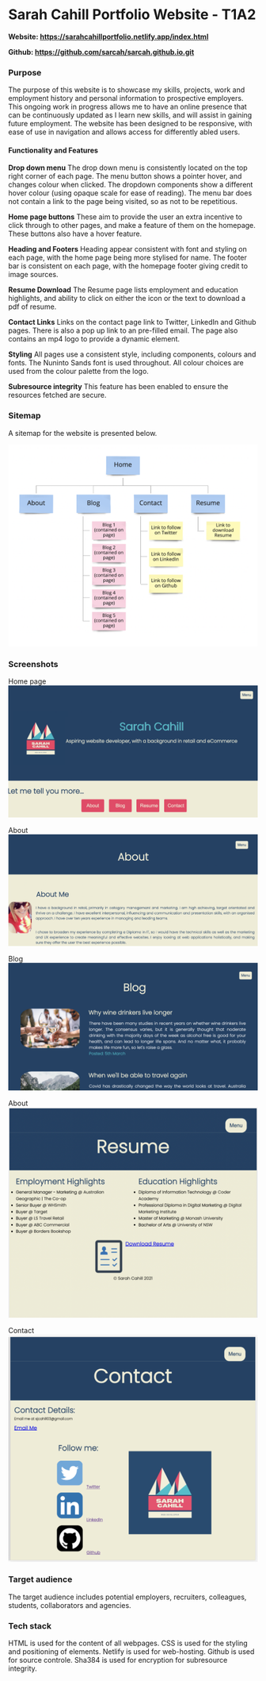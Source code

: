 # Sarah Cahill Portfolio Website - T1A2

**Website: https://sarahcahillportfolio.netlify.app/index.html**

**Github: https://github.com/sarcah/sarcah.github.io.git**

### Purpose
The purpose of this website is to showcase my skills, projects, work and employment history and personal information to prospective employers. This ongoing work in progress allows me to have an online presence that can be continuously updated as I learn new skills, and will assist in gaining future employment. The website has been designed to be responsive, with ease of use in navigation and allows access for differently abled users.

#### Functionality and Features
**Drop down menu**
The drop down menu is consistently located on the top right corner of each page. The menu button shows a pointer hover, and changes colour when clicked. The dropdown components show a different hover colour (using opaque scale for ease of reading). The menu bar does not contain a link to the page being visited, so as not to be repetitious. 

**Home page buttons**
These aim to provide the user an extra incentive to click through to other pages, and make a feature of them on the homepage. These buttons also have a hover feature.

**Heading and Footers**
Heading appear consistent with font and styling on each page, with the home page being more stylised for name.
The footer bar is consistent on each page, with the homepage footer giving credit to image sources. 

**Resume Download**
The Resume page lists employment and education highlights, and ability to click on either the icon or the text to download a pdf of resume.

**Contact Links**
Links on the contact page link to Twitter, LinkedIn and Github pages. There is also a pop up link to an pre-filled email. The page also contains an mp4 logo to provide a dynamic element.

**Styling**
All pages use a consistent style, including components, colours and fonts. The Nuninto Sands font is used throughout. All colour choices are used from the colour palette from the logo.

**Subresource integrity**
This feature has been enabled to ensure the resources fetched are secure. 

### Sitemap
A sitemap for the website is presented below.

![sitemap](/sitemap.png)

### Screenshots
Home page
![Home page](/img/screenshot_home.png)

About
![About page](/img/screenshot_about.png)

Blog
![Blog page](/img/screenshot_blog.png)

About
![Resume page](/img/screenshot_resume.png)

Contact
![About page](/img/screenshot_contact.png)

### Target audience
The target audience includes potential employers, recruiters, colleagues, students, collaborators and agencies.


### Tech stack
HTML is used for the content of all webpages.
CSS is used for the styling and positioning of elements.
Netlify is used for web-hosting.
Github is used for source controle.
Sha384 is used for encryption for subresource integrity.